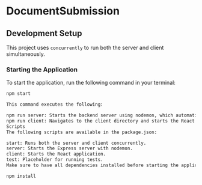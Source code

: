# DocumentSubmission

## Development Setup

This project uses `concurrently` to run both the server and client simultaneously.

### Starting the Application

To start the application, run the following command in your terminal:

```bash
npm start

This command executes the following:

npm run server: Starts the backend server using nodemon, which automatically restarts the server upon file changes.
npm run client: Navigates to the client directory and starts the React application.
Scripts
The following scripts are available in the package.json:

start: Runs both the server and client concurrently.
server: Starts the Express server with nodemon.
client: Starts the React application.
test: Placeholder for running tests.
Make sure to have all dependencies installed before starting the application:

npm install


